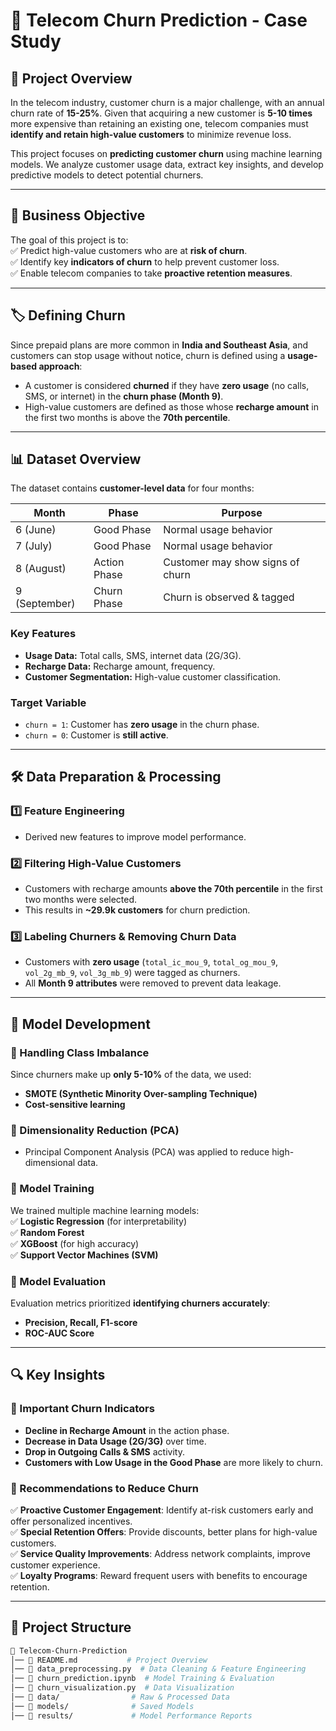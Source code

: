 # 📡 Telecom Churn Prediction - Case Study  

## 📌 Project Overview  
In the telecom industry, customer churn is a major challenge, with an annual churn rate of **15-25%**. Given that acquiring a new customer is **5-10 times** more expensive than retaining an existing one, telecom companies must **identify and retain high-value customers** to minimize revenue loss.  

This project focuses on **predicting customer churn** using machine learning models. We analyze customer usage data, extract key insights, and develop predictive models to detect potential churners.  

---

## 🎯 Business Objective  
The goal of this project is to:  
✅ Predict high-value customers who are at **risk of churn**.  
✅ Identify key **indicators of churn** to help prevent customer loss.  
✅ Enable telecom companies to take **proactive retention measures**.  

---

## 🏷️ Defining Churn  
Since prepaid plans are more common in **India and Southeast Asia**, and customers can stop usage without notice, churn is defined using a **usage-based approach**:  

- A customer is considered **churned** if they have **zero usage** (no calls, SMS, or internet) in the **churn phase (Month 9)**.  
- High-value customers are defined as those whose **recharge amount** in the first two months is above the **70th percentile**.  

---

## 📊 Dataset Overview  
The dataset contains **customer-level data** for four months:  

| Month | Phase          | Purpose |
|-------|--------------|---------|
| 6 (June)  | Good Phase  | Normal usage behavior |
| 7 (July)  | Good Phase  | Normal usage behavior |
| 8 (August)  | Action Phase | Customer may show signs of churn |
| 9 (September) | Churn Phase | Churn is observed & tagged |

### **Key Features**  
- **Usage Data:** Total calls, SMS, internet data (2G/3G).  
- **Recharge Data:** Recharge amount, frequency.  
- **Customer Segmentation:** High-value customer classification.  

### **Target Variable**  
- `churn = 1`: Customer has **zero usage** in the churn phase.  
- `churn = 0`: Customer is **still active**.  

---

## 🛠️ Data Preparation & Processing  

### **1️⃣ Feature Engineering**  
- Derived new features to improve model performance.  

### **2️⃣ Filtering High-Value Customers**  
- Customers with recharge amounts **above the 70th percentile** in the first two months were selected.  
- This results in **~29.9k customers** for churn prediction.  

### **3️⃣ Labeling Churners & Removing Churn Data**  
- Customers with **zero usage** (`total_ic_mou_9`, `total_og_mou_9`, `vol_2g_mb_9`, `vol_3g_mb_9`) were tagged as churners.  
- All **Month 9 attributes** were removed to prevent data leakage.  

---

## 🤖 Model Development  

### **🔹 Handling Class Imbalance**  
Since churners make up **only 5-10%** of the data, we used:  
- **SMOTE (Synthetic Minority Over-sampling Technique)**  
- **Cost-sensitive learning**  

### **🔹 Dimensionality Reduction (PCA)**  
- Principal Component Analysis (PCA) was applied to reduce high-dimensional data.  

### **🔹 Model Training**  
We trained multiple machine learning models:  
✅ **Logistic Regression** (for interpretability)  
✅ **Random Forest**  
✅ **XGBoost** (for high accuracy)  
✅ **Support Vector Machines (SVM)**  

### **🔹 Model Evaluation**  
Evaluation metrics prioritized **identifying churners accurately**:  
- **Precision, Recall, F1-score**  
- **ROC-AUC Score**  

---

## 🔍 Key Insights  

### **📌 Important Churn Indicators**  
- **Decline in Recharge Amount** in the action phase.  
- **Decrease in Data Usage (2G/3G)** over time.  
- **Drop in Outgoing Calls & SMS** activity.  
- **Customers with Low Usage in the Good Phase** are more likely to churn.  

### **📌 Recommendations to Reduce Churn**  
✅ **Proactive Customer Engagement**: Identify at-risk customers early and offer personalized incentives.  
✅ **Special Retention Offers**: Provide discounts, better plans for high-value customers.  
✅ **Service Quality Improvements**: Address network complaints, improve customer experience.  
✅ **Loyalty Programs**: Reward frequent users with benefits to encourage retention.  

---

## 📁 Project Structure  

```bash
📂 Telecom-Churn-Prediction
│── 📜 README.md           # Project Overview
│── 📜 data_preprocessing.py  # Data Cleaning & Feature Engineering
│── 📜 churn_prediction.ipynb  # Model Training & Evaluation
│── 📜 churn_visualization.py  # Data Visualization
│── 📂 data/                # Raw & Processed Data
│── 📂 models/              # Saved Models
│── 📂 results/             # Model Performance Reports